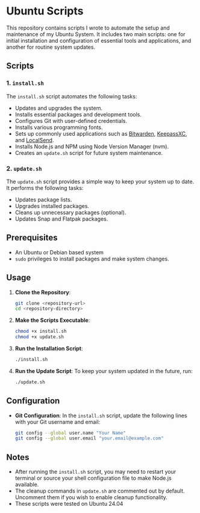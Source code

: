 # Ubuntu Scripts

This repository contains scripts I wrote to automate the setup and maintenance of my Ubuntu System. It includes two main scripts: one for initial installation and configuration of essential tools and applications, and another for routine system updates.

## Scripts

### 1. `install.sh`

The `install.sh` script automates the following tasks:

- Updates and upgrades the system.
- Installs essential packages and development tools.
- Configures Git with user-defined credentials.
- Installs various programming fonts.
- Sets up commonly used applications such as [Bitwarden](https://bitwarden.com/), [KeepassXC](https://keepassxc.org/), and [LocalSend](https://localsend.org/).
- Installs Node.js and NPM using Node Version Manager (nvm).
- Creates an `update.sh` script for future system maintenance.

### 2. `update.sh`

The `update.sh` script provides a simple way to keep your system up to date. It performs the following tasks:

- Updates package lists.
- Upgrades installed packages.
- Cleans up unnecessary packages (optional).
- Updates Snap and Flatpak packages.

## Prerequisites

- An Ubuntu or Debian based system
- `sudo` privileges to install packages and make system changes.

## Usage

1. **Clone the Repository**:
   ```bash
   git clone <repository-url>
   cd <repository-directory>
   ```

2. **Make the Scripts Executable**:
   ```bash
   chmod +x install.sh
   chmod +x update.sh
   ```

3. **Run the Installation Script**:
   ```bash
   ./install.sh
   ```

4. **Run the Update Script**: To keep your system updated in the future, run:
   ```bash
   ./update.sh
   ```

## Configuration

- **Git Configuration**: In the `install.sh` script, update the following lines with your Git username and email:
  ```bash
  git config --global user.name "Your Name"
  git config --global user.email "your.email@example.com"
  ```

## Notes

- After running the `install.sh` script, you may need to restart your terminal or source your shell configuration file to make Node.js available.
- The cleanup commands in `update.sh` are commented out by default. Uncomment them if you wish to enable cleanup functionality.
- These scripts were tested on Ubuntu 24.04
